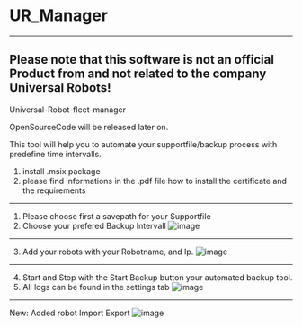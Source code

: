 # UR_Manager

----------------------------------------------------------------------------------------------------------
Please note that this software is not an official Product from and not related to the company Universal Robots!
----------------------------------------------------------------------------------------------------------




Universal-Robot-fleet-manager

OpenSourceCode will be released later on. 

This tool will help you to automate your supportfile/backup process with predefine time intervalls. 

1. install .msix package
2. please find informations in the .pdf file how to install the certificate and the requirements
-------------------------------------------------------------------------------------------------
1. Please choose first a savepath for your Supportfile
2. Choose your prefered Backup Intervall
![image](https://github.com/2onk/UR_Manager/assets/122785824/f1c40542-14be-42df-b137-4121c85a8e1b)

-------------------------------------------------------------------------------------------------
3. Add your robots with your Robotname, and Ip.
![image](https://github.com/2onk/UR_Manager/assets/122785824/14c6c68d-90eb-4869-95e7-284fd18d3c57)


-------------------------------------------------------------------------------------------------
4. Start and Stop with the Start Backup button your automated backup tool.
5. All logs can be found in the settings tab
![image](https://github.com/2onk/UR_Manager/assets/122785824/2a389a38-568c-4b60-ab64-1c1040c9e5c3)


-------------------------------------------------------------------------------------------------
New: Added robot Import Export
![image](https://github.com/2onk/UR_Manager/assets/122785824/b11699b7-c277-4fa8-b790-6bbdefd28fae)
